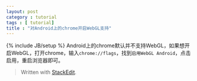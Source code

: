 ```yaml
---
layout: post
category : tutorial
tags : [ tutorial]
title : "对Android上的chrome开启WebGL支持"
---
```

{% include JB/setup %}
Android上的chrome默认并不支持WebGL，如果想开启WebGL，打开chrome，输入`chrome://flags`，找到`启用WebGL Android`，点击启用，重启浏览器即可。

> Written with [StackEdit](http://benweet.github.io/stackedit/).